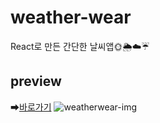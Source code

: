 # weather-wear
React로 만든 간단한 날씨앱🌞🌦☁☔

## preview
➡[바로가기](https://weather-wear.vercel.app/)
![weatherwear-img](https://user-images.githubusercontent.com/76546543/207810799-854c6605-17ca-4917-8137-1645cc01a391.jpg
)
